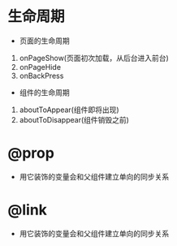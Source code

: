 # 生命周期

* 页面的生命周期

1. onPageShow(页面初次加载，从后台进入前台)
2. onPageHide
3. onBackPress

- 组件的生命周期

1. aboutToAppear(组件即将出现)
2. aboutToDisappear(组件销毁之前)

# @prop

- 用它装饰的变量会和父组件建立单向的同步关系

# @link

- 用它装饰的变量会和父组件建立单向的同步关系
